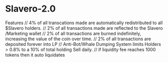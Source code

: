 # Slavero-2.0
Features 
// 4% of all transcations made are automatically redistributed to all $Slavero holders.
 // 2% of all transactions made are reflected to the Slavero /Marketing wallet 
// 2% of all transactions are burned indefinitely, increasing the value of the coin over time. 
// 2% of all transactions are deposited forever into LP 
// Anti-Bot/Whale Dumping System limits Holders > 0.8% to a 10% of total holding Sell daily. 
// if liquidity fee reaches 1000 tokens then it auto liquidates
